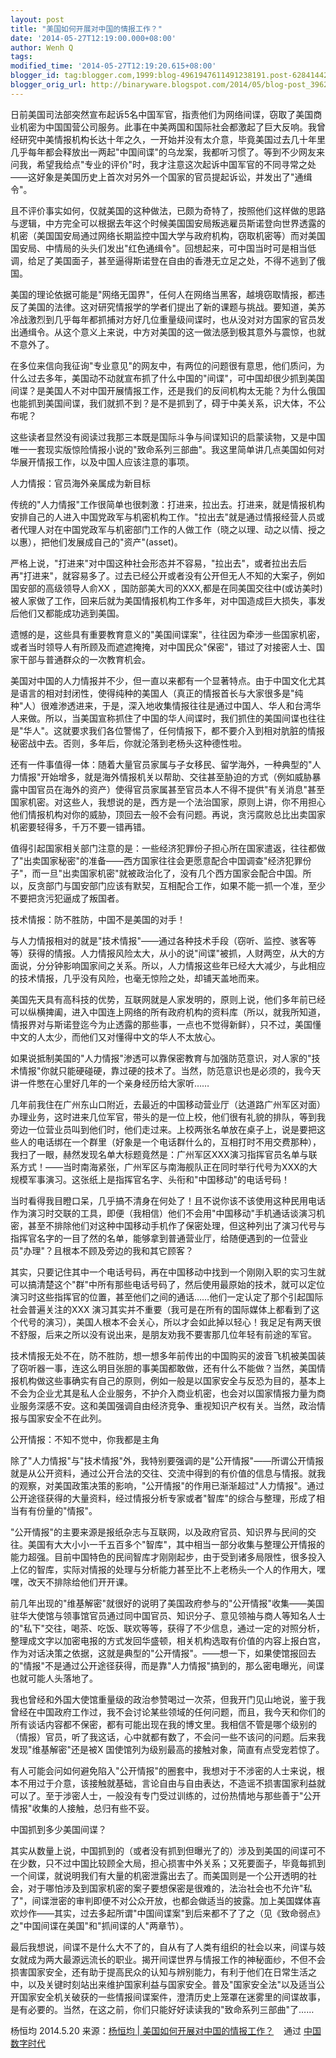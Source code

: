 ```yaml
---
layout: post
title: "美国如何开展对中国的情报工作？"
date: '2014-05-27T12:19:00.000+08:00'
author: Wenh Q
tags:
modified_time: '2014-05-27T12:19:20.615+08:00'
blogger_id: tag:blogger.com,1999:blog-4961947611491238191.post-628414428752328843
blogger_orig_url: http://binaryware.blogspot.com/2014/05/blog-post_3962.html
---
```

日前美国司法部突然宣布起诉5名中国军官，指责他们为网络间谍，窃取了美国商业机密为中国国营公司服务。此事在中美两国和国际社会都激起了巨大反响。我曾经研究中美情报机构长达十年之久，一开始并没有太介意，毕竟美国过去几十年里几乎每年都会释放出一两起"中国间谍"的乌龙案，我都听习惯了。等到不少网友来问我，希望我给点"专业的评价"时，我才注意这次起诉中国军官的不同寻常之处——这好象是美国历史上首次对另外一个国家的官员提起诉讼，并发出了"通缉令"。



且不评价事实如何，仅就美国的这种做法，已颇为奇特了，按照他们这样做的思路与逻辑，中方完全可以根据去年这个时候美国国安局叛逃雇员斯诺登向世界透露的机密（美国国安局通过网络长期监控中国大学与政府机构，窃取机密等）而对美国国安局、中情局的头头们发出"红色通缉令"。回想起来，可中国当时可是相当低调，给足了美国面子，甚至逼得斯诺登在自由的香港无立足之处，不得不逃到了俄国。



美国的理论依据可能是"网络无国界"，任何人在网络当黑客，越境窃取情报，都违反了美国的法律。这对研究情报学的学者们提出了新的课题与挑战。要知道，美苏冷战激烈到几乎每年都抓捕对方好几位重量级间谍时，也从没对对方国家的官员发出通缉令。从这个意义上来说，中方对美国的这一做法感到极其意外与震惊，也就不意外了。



在多位来信向我征询"专业意见"的网友中，有两位的问题很有意思，他们质问，为什么过去多年，美国动不动就宣布抓了什么中国的"间谍"，可中国却很少抓到美国间谍？是美国人不对中国开展情报工作，还是我们的反间机构太无能？为什么俄国也能抓到美国间谍，我们就抓不到？是不是抓到了，碍于中美关系，识大体，不公布呢？



这些读者显然没有阅读过我那三本既是国际斗争与间谍知识的启蒙读物，又是中国唯一一套现实版惊险情报小说的"致命系列三部曲"。我这里简单讲几点美国如何对华展开情报工作，以及中国人应该注意的事项。



人力情报：官员海外亲属成为新目标



传统的"人力情报"工作很简单也很刺激：打进来，拉出去。打进来，就是情报机构安排自己的人进入中国党政军与机密机构工作。"拉出去"就是通过情报经营人员或者代理人对在中国党政军与机密部门工作的人做工作（晓之以理、动之以情、授之以惠），把他们发展成自己的"资产"(asset)。



严格上说，"打进来"对中国这种社会形态并不容易，"拉出去"，或者拉出去后再"打进来"，就容易多了。过去已经公开或者没有公开但无人不知的大案子，例如国安部的高级领导人俞XX
，国防部美大司的XXX,都是在同美国交往中(或访美时)被人家做了工作，回来后就为美国情报机构工作多年，对中国造成巨大损失，事发后他们又都能成功逃到美国。



遗憾的是，这些具有重要教育意义的"美国间谍案"，往往因为牵涉一些国家机密，或者当时领导人有所顾及而遮遮掩掩，对中国民众"保密"，错过了对接密人士、国家干部与普通群众的一次教育机会。



美国对中国的人力情报并不少，但一直以来都有一个显著特点。由于中国文化尤其是语言的相对封闭性，使得纯种的美国人（真正的情报首长与大家很多是"纯种"人）很难渗透进来，于是，深入地收集情报往往是通过中国人、华人和台湾华人来做。所以，当美国宣称抓住了中国的华人间谍时，我们抓住的美国间谍也往往是"华人"。这就要求我们各位警惕了，任何情报下，都不要介入到相对肮脏的情报秘密战中去。否则，多年后，你就沦落到老杨头这种德性啦。



还有一件事值得一体：随着大量官员家属与子女移民、留学海外，一种典型的"人力情报"开始增多，就是海外情报机关以帮助、交往甚至胁迫的方式（例如威胁暴露中国官员在海外的资产）使得官员家属甚至官员本人不得不提供"有关消息"甚至国家机密。对这些人，我想说的是，西方是一个法治国家，原则上讲，你不用担心他们情报机构对你的威胁，顶回去一般不会有问题。再说，贪污腐败总比出卖国家机密要轻得多，千万不要一错再错。



值得引起国家相关部门注意的是：一些经济犯罪份子担心所在国家遣返，往往都做了"出卖国家秘密"的准备——西方国家往往会更愿意配合中国调查"经济犯罪份子"，而一旦"出卖国家机密"就被政治化了，没有几个西方国家会配合中国。所以，反贪部门与国安部门应该有默契，互相配合工作，如果不能一抓一个准，至少不要把贪污犯逼成了叛国者。



技术情报：防不胜防，中国不是美国的对手！



与人力情报相对的就是"技术情报"——通过各种技术手段（窃听、监控、骇客等等）获得的情报。人力情报风险太大，从小的说"间谍"被抓，人财两空，从大的方面说，分分钟影响国家间之关系。所以，人力情报这些年已经大大减少，与此相应的技术情报，几乎没有风险，也毫无惊险之处，却铺天盖地而来。



美国先天具有高科技的优势，互联网就是人家发明的，原则上说，他们多年前已经可以纵横捭阖，进入中国连上网络的所有政府机构的资料库（所以，就我所知道，情报界对与斯诺登迄今为止透露的那些事，一点也不觉得新鲜），只不过，美国懂中文的人太少，而他们又对懂得中文的华人不太放心。



如果说抵制美国的"人力情报"渗透可以靠保密教育与加强防范意识，对人家的"技术情报"你就只能硬碰硬，靠过硬的技术了。当然，防范意识也是必须的，我今天讲一件憋在心里好几年的一个亲身经历给大家听……



几年前我住在广州东山口附近，去最近的中国移动营业厅（达道路广州军区对面）办理业务，这时进来几位军官，带头的是一位上校，他们很有礼貌的排队，等到我旁边一位营业员叫到他们时，他们走过来。上校两张名单放在桌子上，说是要把这些人的电话绑在一个群里（好象是一个电话群什么的，互相打时不用交费那种），我扫了一眼，赫然发现名单大标题竟然是：广州军区XXX演习指挥官员名单与联系方式！——当时南海紧张，广州军区与南海舰队正在同时举行代号为XXX的大规模军事演习。这张纸上是指挥官名字、头衔和"中国移动"的电话号码！



当时看得我目瞪口呆，几乎搞不清身在何处了！且不说你该不该使用这种民用电话作为演习时交联的工具，即便（我相信）他们不会用"中国移动"手机通话谈演习机密，甚至不排除他们对这种中国移动手机作了保密处理，但这种列出了演习代号与指挥官名字的一目了然的名单，能够拿到普通营业厅，给随便遇到的一位营业员"办理"？且根本不顾及旁边的我和其它顾客？



其实，只要记住其中一个电话号码，再在中国移动中找到一个刚刚入职的实习生就可以搞清楚这个"群"中所有那些电话号码了，然后使用最原始的技术，就可以定位演习时这些指挥官的位置，甚至他们之间的通话……他们一定认定了那个引起国际社会普遍关注的XXX
演习其实并不重要（我可是在所有的国际媒体上都看到了这个代号的演习），美国人根本不会关心，所以才会如此掉以轻心！我足足有两天很不舒服，后来之所以没有说出来，是朋友劝我不要害那几位年轻有前途的军官。



技术情报无处不在，防不胜防，想一想多年前传出的中国购买的波音飞机被美国装了窃听器一事，连这么明目张胆的事美国都敢做，还有什么不能做？当然，美国情报机构做这些事确实有自己的原则，例如一般是以国家安全与反恐为目的，基本上不会为企业尤其是私人企业服务，不护介入商业机密，也会对以国家情报力量为商业服务深感不安。这和美国强调自由经济竞争、重视知识产权有关。当然，政治情报与国家安全不在此列。



公开情报：不知不觉中，你我都是主角



除了"人力情报"与"技术情报"外，我特别要强调的是"公开情报"——所谓公开情报就是从公开资料，通过公开合法的交往、交流中得到的有价值的信息与情报。就我的观察，对美国政策决策的影响，"公开情报"的作用已渐渐超过"人力情报"。通过公开途径获得的大量资料，经过情报分析专家或者"智库"的综合与整理，形成了相当有有份量的"情报"。



"公开情报"的主要来源是报纸杂志与互联网，以及政府官员、知识界与民间的交往。美国有大大小小一千五百多个"智库"，其中相当一部分收集与整理公开情报的能力超强。目前中国特色的民间智库才刚刚起步，由于受到诸多局限性，很多投入上亿的智库，实际对情报的处理与分析能力甚至比不上老杨头一个人的作用大，嘿嘿，改天不排除给他们开开课。



前几年出现的"维基解密"就很好的说明了美国政府参与的"公开情报"收集——美国驻华大使馆与领事馆官员通过同中国官员、知识分子、意见领袖与商人等知名人士的"私下"交往，喝茶、吃饭、联欢等等，获得了不少信息，通过一定的对照分析，整理成文字以加密电报的方式发回华盛顿，相关机构选取有价值的内容上报白宫，作为对话决策之依据，这就是典型的"公开情报"。——想一下，如果使馆报回去的"情报"不是通过公开途径获得，而是靠"人力情报"搞到的，那么密电曝光，间谍也就可能人头落地了。



我也曾经和外国大使馆重量级的政治参赞喝过一次茶，但我开门见山地说，鉴于我曾经在中国政府工作过，我不会讨论某些领域的任何问题，而且，我今天和你们的所有谈话内容都不保密，都有可能出现在我的博文里。我相信不管是哪个级别的（情报）官员，听了我这话，心中就都有数了，不会问一些不该问的问题。后来我发现"维基解密"还是被X
国使馆列为级别最高的接触对象，简直有点受宠若惊了。



有人可能会问如何避免陷入"公开情报"的圈套中，我想对于不涉密的人士来说，根本不用过于介意，该接触就基础，言论自由与自由表达，不造谣不损害国家利益就可以了。至于涉密人士，一般没有专门受过训练的，过份热情地与那些善于"公开情报"收集的人接触，总归有些不妥。



中国抓到多少美国间谍？



其实从数量上说，中国抓到的（或者没有抓到但曝光了的）涉及到美国的间谍可不在少数，只不过中国比较顾全大局，担心损害中外关系；又死要面子，毕竟每抓到一个间谍，就说明我们有大量的机密泄露出去了。而美国则是一个公开透明的社会，对于哪怕涉及到国家机密的案子要想保密是很难的，法治社会也不允许"私了"，间谍泄密的审判即便不对公众开放，也都会做适当的披露。加上美国媒体喜欢炒作——其实，过去多起所谓"中国间谍案"到后来都不了了之（见《致命弱点》之"中国间谍在美国"和"抓间谍的人"两章节）。



最后我想说，间谍不是什么大不了的，自从有了人类有组织的社会以来，间谍与妓女就成为两大最源远流长的职业。揭开间谍世界与情报工作的神秘面纱，不但不会损害国家安全，还有助于提高民众的认知与辨别能力，有利于他们在日常生活之中，以及关键时刻站出来维护国家利益与国家安全。普及"国家安全法"以及适当公开国家安全机关破获的一些情报间谍案件，澄清历史上笼罩在迷雾里的间谍故事，是有必要的。当然，在这之前，你们只能好好读读我的"致命系列三部曲"了……



杨恒均 2014.5.20
来源：[杨恒均 |
美国如何开展对中国的情报工作？](http://feedproxy.google.com/~r/chinadigitaltimes/IyPt/~3/T-i7s9Jr6A8/) 
  通过 [中国数字时代](http://chinadigitaltimes.net/chinese)
